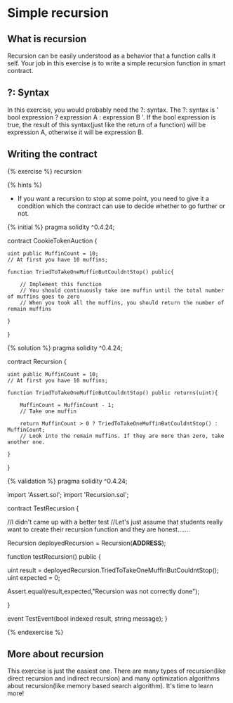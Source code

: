 # Simple recursion

## What is recursion

Recursion can be easily understood as a behavior that a function calls it self. Your job in this exercise is to write a simple recursion function in smart contract.

## ?: Syntax

In this exercise, you would probably need the ?: syntax. The ?: syntax is ' bool expression ? expression A : expression B '. If the bool expression is true, the result of this syntax(just like the return of a function) will be expression A, otherwise it will be expression B.

## Writing the contract

{% exercise %}
recursion

{% hints %}
- If you want a recursion to stop at some point, you need to give it a condition which the contract can use to decide whether to go further or not.


{% initial %}
pragma solidity ^0.4.24;

contract CookieTokenAuction {
    
    uint public MuffinCount = 10;
    // At first you have 10 muffins;

    function TriedToTakeOneMuffinButCouldntStop() public{

        // Implement this function
        // You should continuously take one muffin until the total number of muffins goes to zero
        // When you took all the muffins, you should return the number of remain muffins

    }

}

{% solution %}
pragma solidity ^0.4.24;

contract Recursion {
    
    uint public MuffinCount = 10;
    // At first you have 10 muffins;

    function TriedToTakeOneMuffinButCouldntStop() public returns(uint){

        MuffinCount = MuffinCount - 1;
        // Take one muffin

        return MuffinCount > 0 ? TriedToTakeOneMuffinButCouldntStop() : MuffinCount;
        // Look into the remain muffins. If they are more than zero, take another one.

    }

}

{% validation %}
pragma solidity ^0.4.24;

import 'Assert.sol';
import 'Recursion.sol';

contract TestRecursion {

  //I didn't came up with a better test
  //Let's just assume that students really want to create their recursion function and they are honest.......

  Recursion deployedRecursion = Recursion(__ADDRESS__);

  function testRecursion() public {

  uint result = deployedRecursion.TriedToTakeOneMuffinButCouldntStop();
  uint expected = 0;

  Assert.equal(result,expected,"Recursion was not correctly done");

}

  event TestEvent(bool indexed result, string message);
}

{% endexercise %}

## More about recursion

This exercise is just the easiest one. There are many types of recursion(like direct recursion and indirect recursion) and many optimization algorithms about recursion(like memory based search algorithm). It's time to learn more!
